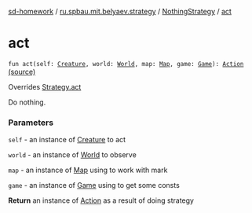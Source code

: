 [sd-homework](../../index.md) / [ru.spbau.mit.belyaev.strategy](../index.md) / [NothingStrategy](index.md) / [act](.)

# act

`fun act(self: `[`Creature`](../../ru.spbau.mit.belyaev.world/-creature/index.md)`, world: `[`World`](../../ru.spbau.mit.belyaev.world/-world/index.md)`, map: `[`Map`](../../ru.spbau.mit.belyaev.map/-map/index.md)`, game: `[`Game`](../../ru.spbau.mit.belyaev.game/-game/index.md)`): `[`Action`](../-action/index.md) [(source)](https://github.com/StasBel/sd-homework/blob/Roguelike/src/main/kotlin/ru/spbau/mit/belyaev/strategy/NothingStrategy.kt#L21)

Overrides [Strategy.act](../-strategy/act.md)

Do nothing.

### Parameters

`self` - an instance of [Creature](../../ru.spbau.mit.belyaev.world/-creature/index.md) to act

`world` - an instance of [World](../../ru.spbau.mit.belyaev.world/-world/index.md) to observe

`map` - an instance of [Map](../../ru.spbau.mit.belyaev.map/-map/index.md) using to work with mark

`game` - an instance of [Game](../../ru.spbau.mit.belyaev.game/-game/index.md) using to get some consts

**Return**
an instance of [Action](../-action/index.md) as a result of doing strategy

